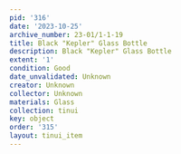 ```yaml
---
pid: '316'
date: '2023-10-25'
archive_number: 23-01/1-1-19
title: Black "Kepler" Glass Bottle
description: Black "Kepler" Glass Bottle
extent: '1'
condition: Good
date_unvalidated: Unknown
creator: Unknown
collector: Unknown
materials: Glass
collection: tinui
key: object
order: '315'
layout: tinui_item
---
```

